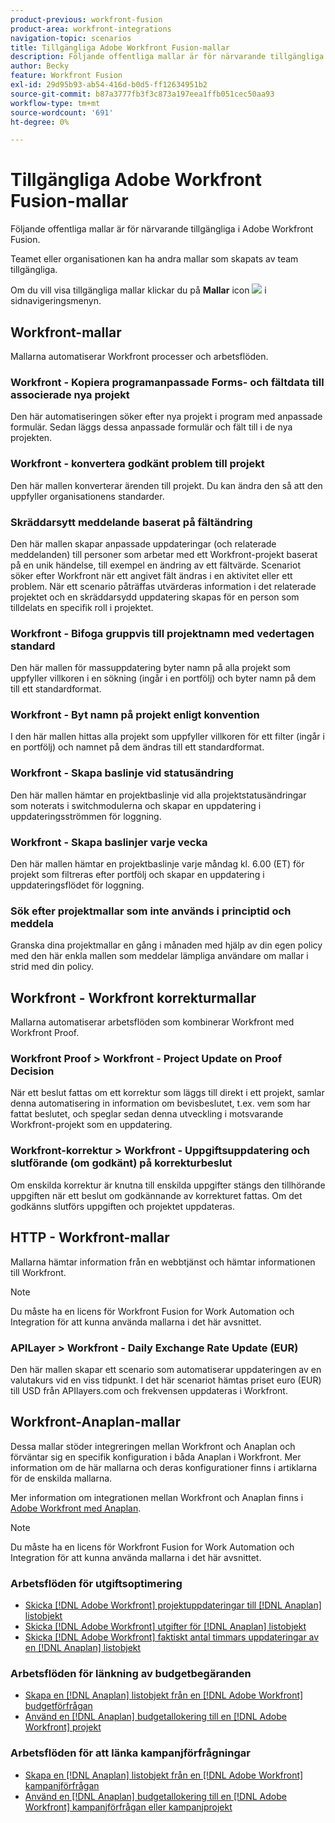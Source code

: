 ```yaml
---
product-previous: workfront-fusion
product-area: workfront-integrations
navigation-topic: scenarios
title: Tillgängliga Adobe Workfront Fusion-mallar
description: Följande offentliga mallar är för närvarande tillgängliga i Adobe Workfront Fusion.
author: Becky
feature: Workfront Fusion
exl-id: 29d95b93-ab54-416d-b0d5-ff12634951b2
source-git-commit: b87a3777fb3f3c873a197eea1ffb051cec50aa93
workflow-type: tm+mt
source-wordcount: '691'
ht-degree: 0%

---
```


# Tillgängliga Adobe Workfront Fusion-mallar

Följande offentliga mallar är för närvarande tillgängliga i Adobe Workfront Fusion.

Teamet eller organisationen kan ha andra mallar som skapats av team tillgängliga.

Om du vill visa tillgängliga mallar klickar du på **Mallar** icon ![](assets/fusion-template-icon.png) i sidnavigeringsmenyn.

## Workfront-mallar

Mallarna automatiserar Workfront processer och arbetsflöden.

### Workfront - Kopiera programanpassade Forms- och fältdata till associerade nya projekt

Den här automatiseringen söker efter nya projekt i program med anpassade formulär. Sedan läggs dessa anpassade formulär och fält till i de nya projekten.

### Workfront - konvertera godkänt problem till projekt

Den här mallen konverterar ärenden till projekt. Du kan ändra den så att den uppfyller organisationens standarder.

### Skräddarsytt meddelande baserat på fältändring

Den här mallen skapar anpassade uppdateringar (och relaterade meddelanden) till personer som arbetar med ett Workfront-projekt baserat på en unik händelse, till exempel en ändring av ett fältvärde. Scenariot söker efter Workfront när ett angivet fält ändras i en aktivitet eller ett problem. När ett scenario påträffas utvärderas information i det relaterade projektet och en skräddarsydd uppdatering skapas för en person som tilldelats en specifik roll i projektet.

### Workfront - Bifoga gruppvis till projektnamn med vedertagen standard

Den här mallen för massuppdatering byter namn på alla projekt som uppfyller villkoren i en sökning (ingår i en portfölj) och byter namn på dem till ett standardformat.

### Workfront - Byt namn på projekt enligt konvention

I den här mallen hittas alla projekt som uppfyller villkoren för ett filter (ingår i en portfölj) och namnet på dem ändras till ett standardformat.

### Workfront - Skapa baslinje vid statusändring

Den här mallen hämtar en projektbaslinje vid alla projektstatusändringar som noterats i switchmodulerna och skapar en uppdatering i uppdateringsströmmen för loggning.

### Workfront - Skapa baslinjer varje vecka

Den här mallen hämtar en projektbaslinje varje måndag kl. 6.00 (ET) för projekt som filtreras efter portfölj och skapar en uppdatering i uppdateringsflödet för loggning.

### Sök efter projektmallar som inte används i principtid och meddela

Granska dina projektmallar en gång i månaden med hjälp av din egen policy med den här enkla mallen som meddelar lämpliga användare om mallar i strid med din policy.

## Workfront - Workfront korrekturmallar

Mallarna automatiserar arbetsflöden som kombinerar Workfront med Workfront Proof.

### Workfront Proof > Workfront - Project Update on Proof Decision

När ett beslut fattas om ett korrektur som läggs till direkt i ett projekt, samlar denna automatisering in information om bevisbeslutet, t.ex. vem som har fattat beslutet, och speglar sedan denna utveckling i motsvarande Workfront-projekt som en uppdatering.

### Workfront-korrektur > Workfront - Uppgiftsuppdatering och slutförande (om godkänt) på korrekturbeslut

Om enskilda korrektur är knutna till enskilda uppgifter stängs den tillhörande uppgiften när ett beslut om godkännande av korrekturet fattas. Om det godkänns slutförs uppgiften och projektet uppdateras.

## HTTP - Workfront-mallar

Mallarna hämtar information från en webbtjänst och hämtar informationen till Workfront.

>[!NOTE]
>
> Du måste ha en licens för Workfront Fusion for Work Automation och Integration för att kunna använda mallarna i det här avsnittet.

### APILayer > Workfront - Daily Exchange Rate Update (EUR)

Den här mallen skapar ett scenario som automatiserar uppdateringen av en valutakurs vid en viss tidpunkt. I det här scenariot hämtas priset euro (EUR) till USD från APIlayers.com och frekvensen uppdateras i Workfront.

## Workfront-Anaplan-mallar

Dessa mallar stöder integreringen mellan Workfront och Anaplan och förväntar sig en specifik konfiguration i båda Anaplan i Workfront. Mer information om de här mallarna och deras konfigurationer finns i artiklarna för de enskilda mallarna.

Mer information om integrationen mellan Workfront och Anaplan finns i [Adobe Workfront med Anaplan](../../../workfront-integrations-and-apps/adobe-workfront-with-anaplan/anaplan-integration.md).

>[!NOTE]
>
> Du måste ha en licens för Workfront Fusion for Work Automation och Integration för att kunna använda mallarna i det här avsnittet.

### Arbetsflöden för utgiftsoptimering

* [Skicka [!DNL Adobe Workfront] projektuppdateringar till [!DNL Anaplan] listobjekt](../../../workfront-integrations-and-apps/adobe-workfront-with-anaplan/send-workfront-project-actual-hours-updates-to-anaplan-list-item.md)
* [Skicka [!DNL Adobe Workfront] utgifter för [!DNL Anaplan] listobjekt](../../../workfront-integrations-and-apps/adobe-workfront-with-anaplan/send-workfront-project-expenses-to-anaplan-list-item.md)
* [Skicka [!DNL Adobe Workfront] faktiskt antal timmars uppdateringar av en [!DNL Anaplan] listobjekt](../../../workfront-integrations-and-apps/adobe-workfront-with-anaplan/send-workfront-project-actual-hours-updates-to-anaplan-list-item.md)

### Arbetsflöden för länkning av budgetbegäranden

* [Skapa en [!DNL Anaplan] listobjekt från en [!DNL Adobe Workfront] budgetförfrågan](../../../workfront-integrations-and-apps/adobe-workfront-with-anaplan/create-an-anaplan-list-item-from-a-workfront-budget-request.md)
* [Använd en [!DNL Anaplan] budgetallokering till en [!DNL Adobe Workfront] projekt](../../../workfront-integrations-and-apps/adobe-workfront-with-anaplan/apply-anaplan-budget-allocation-to-workfront-projects.md)

### Arbetsflöden för att länka kampanjförfrågningar

* [Skapa en [!DNL Anaplan] listobjekt från en [!DNL Adobe Workfront] kampanjförfrågan](../../../workfront-integrations-and-apps/adobe-workfront-with-anaplan/create-an-anaplan-list-item-from-a-workfront-campaign-request.md)
* [Använd en [!DNL Anaplan] budgetallokering till en [!DNL Adobe Workfront] kampanjförfrågan eller kampanjprojekt](../../../workfront-integrations-and-apps/adobe-workfront-with-anaplan/apply-anaplan-budget-allocation-to-workfront-campaign-requests-and-projects.md)
